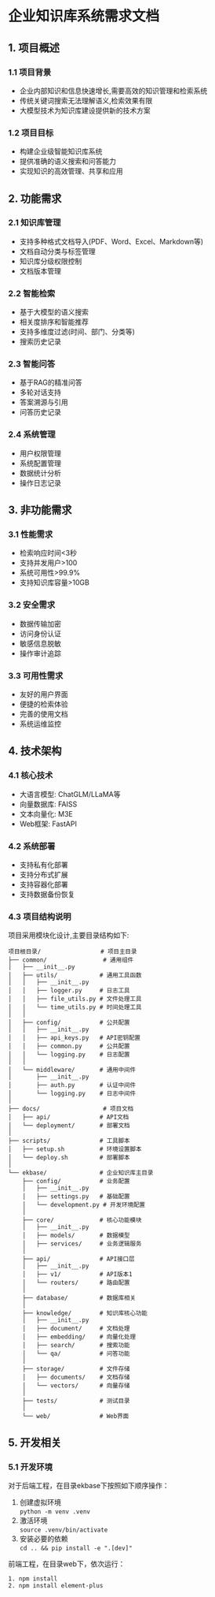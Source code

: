 # 企业知识库系统需求文档

## 1. 项目概述

### 1.1 项目背景
- 企业内部知识和信息快速增长,需要高效的知识管理和检索系统
- 传统关键词搜索无法理解语义,检索效果有限
- 大模型技术为知识库建设提供新的技术方案

### 1.2 项目目标
- 构建企业级智能知识库系统
- 提供准确的语义搜索和问答能力
- 实现知识的高效管理、共享和应用

## 2. 功能需求

### 2.1 知识库管理
- 支持多种格式文档导入(PDF、Word、Excel、Markdown等)
- 文档自动分类与标签管理
- 知识库分级权限控制
- 文档版本管理

### 2.2 智能检索
- 基于大模型的语义搜索
- 相关度排序和智能推荐
- 支持多维度过滤(时间、部门、分类等)
- 搜索历史记录

### 2.3 智能问答
- 基于RAG的精准问答
- 多轮对话支持
- 答案溯源与引用
- 问答历史记录

### 2.4 系统管理
- 用户权限管理
- 系统配置管理
- 数据统计分析
- 操作日志记录

## 3. 非功能需求

### 3.1 性能需求
- 检索响应时间<3秒
- 支持并发用户>100
- 系统可用性>99.9%
- 支持知识库容量>10GB

### 3.2 安全需求
- 数据传输加密
- 访问身份认证
- 敏感信息脱敏
- 操作审计追踪

### 3.3 可用性需求
- 友好的用户界面
- 便捷的检索体验
- 完善的使用文档
- 系统运维监控

## 4. 技术架构

### 4.1 核心技术
- 大语言模型: ChatGLM/LLaMA等
- 向量数据库: FAISS
- 文本向量化: M3E
- Web框架: FastAPI

### 4.2 系统部署
- 支持私有化部署
- 支持分布式扩展
- 支持容器化部署
- 支持数据备份恢复

### 4.3 项目结构说明

项目采用模块化设计,主要目录结构如下:

```
项目根目录/                 # 项目主目录
├── common/                # 通用组件
│   ├── __init__.py
│   ├── utils/            # 通用工具函数
│   │   ├── __init__.py
│   │   ├── logger.py     # 日志工具
│   │   ├── file_utils.py # 文件处理工具
│   │   └── time_utils.py # 时间处理工具
│   │
│   ├── config/           # 公共配置
│   │   ├── __init__.py
│   │   ├── api_keys.py   # API密钥配置
│   │   ├── common.py     # 公共配置
│   │   └── logging.py    # 日志配置
│   │
│   └── middleware/       # 通用中间件
│       ├── __init__.py
│       ├── auth.py       # 认证中间件
│       └── logging.py    # 日志中间件
│
├── docs/                  # 项目文档
│   ├── api/              # API文档
│   └── deployment/       # 部署文档
│
├── scripts/              # 工具脚本
│   ├── setup.sh          # 环境设置脚本
│   └── deploy.sh         # 部署脚本
│
└── ekbase/               # 企业知识库主目录
    ├── config/           # 业务配置
    │   ├── __init__.py
    │   ├── settings.py   # 基础配置
    │   └── development.py # 开发环境配置
    │
    ├── core/             # 核心功能模块
    │   ├── __init__.py
    │   ├── models/       # 数据模型
    │   ├── services/     # 业务逻辑服务
    │
    ├── api/              # API接口层
    │   ├── __init__.py
    │   ├── v1/           # API版本1
    │   └── routers/      # 路由配置
    │
    ├── database/         # 数据库相关
    │
    ├── knowledge/        # 知识库核心功能
    │   ├── __init__.py
    │   ├── document/     # 文档处理
    │   ├── embedding/    # 向量化处理
    │   ├── search/       # 搜索功能
    │   └── qa/           # 问答功能
    │
    ├── storage/          # 文件存储
    │   ├── documents/    # 文档存储
    │   └── vectors/      # 向量存储
    │
    ├── tests/            # 测试目录
    │
    └── web/              # Web界面
```

## 5. 开发相关

### 5.1 开发环境
对于后端工程，在目录ekbase下按照如下顺序操作：
1. 创建虚拟环境<br> 
    ``` python -m venv .venv ```
2. 激活环境<br> 
    ``` source .venv/bin/activate ```
4. 安装必要的依赖<br> 
    ``` cd .. && pip install -e ".[dev]" ```

前端工程，在目录web下，依次运行：
```
1. npm install
2. npm install element-plus
```
